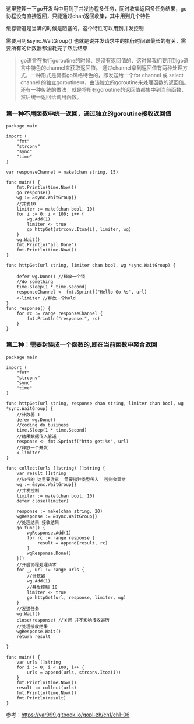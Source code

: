 
这里整理一下go开发当中用到了并发协程多任务，同时收集返回多任务结果，go 协程没有直接返回，只能通过chan返回收集，其中用到几个特性

缓存管道是当满的时候是阻塞的，这个特性可以用到并发控制

需要用到&sync.WaitGroup{} 也就是说并发请求中的执行时间跟最长的有关，需要所有的计数器都消耗完了然后结束
> go语言在执行goroutine的时候、是没有返回值的、这时候我们要用到go语言中特色的channel来获取返回值。
通过channel拿到返回值有两种处理方式，一种形式是具有go风格特色的，即发送给一个for channel 或 select channel 的独立goroutine中，由该独立的goroutine来处理函数的返回值。
还有一种传统的做法，就是将所有goroutine的返回值都集中到当前函数，然后统一返回给调用函数。

### 第一种不用函数中统一返回，通过独立的goroutine接收返回值
```
package main

import (
    "fmt"
    "strconv"
    "sync"
    "time"
)

var responseChannel = make(chan string, 15)

func main() {
    fmt.Println(time.Now())
    go response()
    wg := &sync.WaitGroup{}
    //并发10
    limiter := make(chan bool, 10)
    for i := 0; i < 100; i++ {
        wg.Add(1)
        limiter <- true
        go httpGet(strconv.Itoa(i), limiter, wg)
    }
    wg.Wait()
    fmt.Println("all Done")
    fmt.Println(time.Now())
}

func httpGet(url string, limiter chan bool, wg *sync.WaitGroup) {

    defer wg.Done() //释放一个锁
    //do something
    time.Sleep(1 * time.Second)
    responseChannel <- fmt.Sprintf("Hello Go %s", url)
    <-limiter //释放一个hold
}
func response() {
    for rc := range responseChannel {
        fmt.Println("response:", rc)
    }
}
```
### 第二种：需要封装成一个函数的,即在当前函数中聚合返回
```
package main

import (
    "fmt"
    "strconv"
    "sync"
    "time"
)

func httpGet(url string, response chan string, limiter chan bool, wg *sync.WaitGroup) {
    //计数器-1
    defer wg.Done()
    //coding do business
    time.Sleep(1 * time.Second)
    //结果数据传入管道
    response <- fmt.Sprintf("http get:%s", url)
    //释放一个并发
    <-limiter
}

func collect(urls []string) []string {
    var result []string
    //执行的 这里要注意  需要指针类型传入  否则会异常
    wg := &sync.WaitGroup{}
    //并发控制
    limiter := make(chan bool, 10)
    defer close(limiter)

    response := make(chan string, 20)
    wgResponse := &sync.WaitGroup{}
    //处理结果 接收结果
    go func() {
        wgResponse.Add(1)
        for rc := range response {
            result = append(result, rc)
        }
        wgResponse.Done()
    }()
    //开启协程处理请求
    for _, url := range urls {
        //计数器
        wg.Add(1)
        //并发控制 10
        limiter <- true
        go httpGet(url, response, limiter, wg)
    }
    //发送任务
    wg.Wait()
    close(response) //关闭 并不影响接收遍历
    //处理接收结果
    wgResponse.Wait()
    return result

}

func main() {
    var urls []string
    for i := 0; i < 100; i++ {
        urls = append(urls, strconv.Itoa(i))
    }
    fmt.Println(time.Now())
    result := collect(urls)
    fmt.Println(time.Now())
    fmt.Println(result)
}
```

参考：https://yar999.gitbook.io/gopl-zh/ch1/ch1-06
